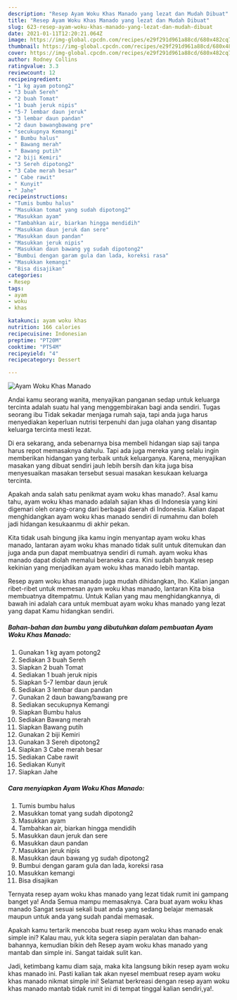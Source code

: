 ```yaml
---
description: "Resep Ayam Woku Khas Manado yang lezat dan Mudah Dibuat"
title: "Resep Ayam Woku Khas Manado yang lezat dan Mudah Dibuat"
slug: 623-resep-ayam-woku-khas-manado-yang-lezat-dan-mudah-dibuat
date: 2021-01-11T12:20:21.064Z
image: https://img-global.cpcdn.com/recipes/e29f291d961a88cd/680x482cq70/ayam-woku-khas-manado-foto-resep-utama.jpg
thumbnail: https://img-global.cpcdn.com/recipes/e29f291d961a88cd/680x482cq70/ayam-woku-khas-manado-foto-resep-utama.jpg
cover: https://img-global.cpcdn.com/recipes/e29f291d961a88cd/680x482cq70/ayam-woku-khas-manado-foto-resep-utama.jpg
author: Rodney Collins
ratingvalue: 3.3
reviewcount: 12
recipeingredient:
- "1 kg ayam potong2"
- "3 buah Sereh"
- "2 buah Tomat"
- "1 buah jeruk nipis"
- "5-7 lembar daun jeruk"
- "3 lembar daun pandan"
- "2 daun bawangbawang pre"
- "secukupnya Kemangi"
- " Bumbu halus"
- " Bawang merah"
- " Bawang putih"
- "2 biji Kemiri"
- "3 Sereh dipotong2"
- "3 Cabe merah besar"
- " Cabe rawit"
- " Kunyit"
- " Jahe"
recipeinstructions:
- "Tumis bumbu halus"
- "Masukkan tomat yang sudah dipotong2"
- "Masukkan ayam"
- "Tambahkan air, biarkan hingga mendidih"
- "Masukkan daun jeruk dan sere"
- "Masukkan daun pandan"
- "Masukkan jeruk nipis"
- "Masukkan daun bawang yg sudah dipotong2"
- "Bumbui dengan garam gula dan lada, koreksi rasa"
- "Masukkan kemangi"
- "Bisa disajikan"
categories:
- Resep
tags:
- ayam
- woku
- khas

katakunci: ayam woku khas 
nutrition: 166 calories
recipecuisine: Indonesian
preptime: "PT20M"
cooktime: "PT54M"
recipeyield: "4"
recipecategory: Dessert

---
```



![Ayam Woku Khas Manado](https://img-global.cpcdn.com/recipes/e29f291d961a88cd/680x482cq70/ayam-woku-khas-manado-foto-resep-utama.jpg)

Andai kamu seorang wanita, menyajikan panganan sedap untuk keluarga tercinta adalah suatu hal yang menggembirakan bagi anda sendiri. Tugas seorang ibu Tidak sekadar menjaga rumah saja, tapi anda juga harus menyediakan keperluan nutrisi terpenuhi dan juga olahan yang disantap keluarga tercinta mesti lezat.

Di era  sekarang, anda sebenarnya bisa membeli hidangan siap saji tanpa harus repot memasaknya dahulu. Tapi ada juga mereka yang selalu ingin memberikan hidangan yang terbaik untuk keluarganya. Karena, menyajikan masakan yang dibuat sendiri jauh lebih bersih dan kita juga bisa menyesuaikan masakan tersebut sesuai masakan kesukaan keluarga tercinta. 



Apakah anda salah satu penikmat ayam woku khas manado?. Asal kamu tahu, ayam woku khas manado adalah sajian khas di Indonesia yang kini digemari oleh orang-orang dari berbagai daerah di Indonesia. Kalian dapat menghidangkan ayam woku khas manado sendiri di rumahmu dan boleh jadi hidangan kesukaanmu di akhir pekan.

Kita tidak usah bingung jika kamu ingin menyantap ayam woku khas manado, lantaran ayam woku khas manado tidak sulit untuk ditemukan dan juga anda pun dapat membuatnya sendiri di rumah. ayam woku khas manado dapat diolah memalui beraneka cara. Kini sudah banyak resep kekinian yang menjadikan ayam woku khas manado lebih mantap.

Resep ayam woku khas manado juga mudah dihidangkan, lho. Kalian jangan ribet-ribet untuk memesan ayam woku khas manado, lantaran Kita bisa membuatnya ditempatmu. Untuk Kalian yang mau menghidangkannya, di bawah ini adalah cara untuk membuat ayam woku khas manado yang lezat yang dapat Kamu hidangkan sendiri.

<!--inarticleads1-->

##### Bahan-bahan dan bumbu yang dibutuhkan dalam pembuatan Ayam Woku Khas Manado:

1. Gunakan 1 kg ayam potong2
1. Sediakan 3 buah Sereh
1. Siapkan 2 buah Tomat
1. Sediakan 1 buah jeruk nipis
1. Siapkan 5-7 lembar daun jeruk
1. Sediakan 3 lembar daun pandan
1. Gunakan 2 daun bawang/bawang pre
1. Sediakan secukupnya Kemangi
1. Siapkan  Bumbu halus
1. Sediakan  Bawang merah
1. Siapkan  Bawang putih
1. Gunakan 2 biji Kemiri
1. Gunakan 3 Sereh dipotong2
1. Siapkan 3 Cabe merah besar
1. Sediakan  Cabe rawit
1. Sediakan  Kunyit
1. Siapkan  Jahe




<!--inarticleads2-->

##### Cara menyiapkan Ayam Woku Khas Manado:

1. Tumis bumbu halus
1. Masukkan tomat yang sudah dipotong2
1. Masukkan ayam
1. Tambahkan air, biarkan hingga mendidih
1. Masukkan daun jeruk dan sere
1. Masukkan daun pandan
1. Masukkan jeruk nipis
1. Masukkan daun bawang yg sudah dipotong2
1. Bumbui dengan garam gula dan lada, koreksi rasa
1. Masukkan kemangi
1. Bisa disajikan




Ternyata resep ayam woku khas manado yang lezat tidak rumit ini gampang banget ya! Anda Semua mampu memasaknya. Cara buat ayam woku khas manado Sangat sesuai sekali buat anda yang sedang belajar memasak maupun untuk anda yang sudah pandai memasak.

Apakah kamu tertarik mencoba buat resep ayam woku khas manado enak simple ini? Kalau mau, yuk kita segera siapin peralatan dan bahan-bahannya, kemudian bikin deh Resep ayam woku khas manado yang mantab dan simple ini. Sangat taidak sulit kan. 

Jadi, ketimbang kamu diam saja, maka kita langsung bikin resep ayam woku khas manado ini. Pasti kalian tak akan nyesel membuat resep ayam woku khas manado nikmat simple ini! Selamat berkreasi dengan resep ayam woku khas manado mantab tidak rumit ini di tempat tinggal kalian sendiri,ya!.

